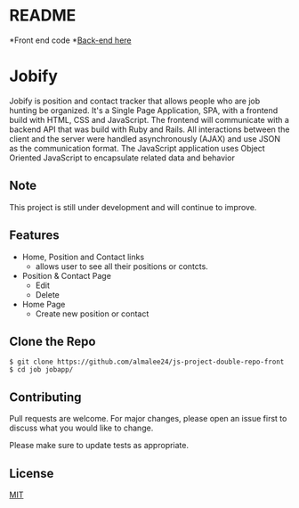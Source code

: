 # README
*Front end code 
*[Back-end here](https://github.com/almalee24/js-project-double-repo-back)

# Jobify

Jobify is position and contact tracker that allows people who are job hunting be organized. It's a Single Page Application, SPA, with a frontend build with HTML, CSS and JavaScript. The frontend will communicate with a backend API that was build with Ruby and Rails. All interactions between the client and the server were handled asynchronously (AJAX) and use JSON as the communication format. The JavaScript application uses Object Oriented JavaScript to encapsulate related data and behavior

## Note

This project is still under development and will continue to improve.

## Features

- Home, Position and Contact links
    - allows user to see all their positions or contcts.
- Position & Contact Page
    - Edit 
    - Delete
- Home Page
    - Create new position or contact

## Clone the Repo
    $ git clone https://github.com/almalee24/js-project-double-repo-front
    $ cd job jobapp/


## Contributing
Pull requests are welcome. For major changes, please open an issue first to discuss what you would like to change.

Please make sure to update tests as appropriate.

## License
[MIT](https://choosealicense.com/licenses/mit/)